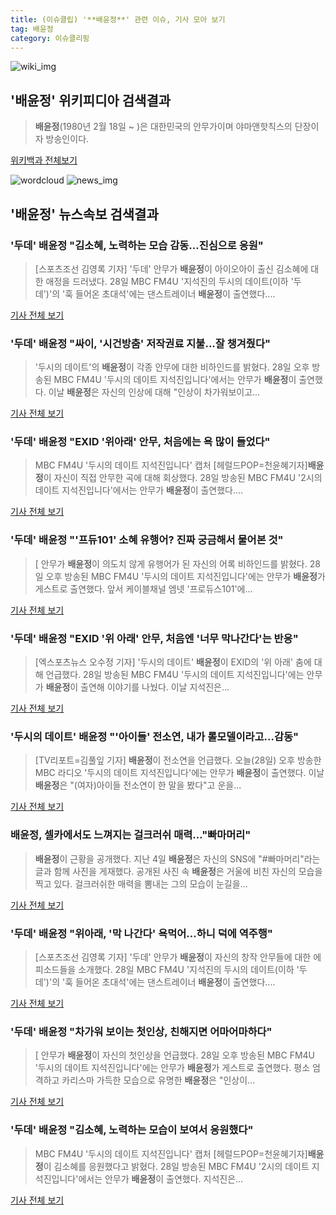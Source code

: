 ```yaml
---
title: (이슈클립) '**배윤정**' 관련 이슈, 기사 모아 보기
tag: 배윤정
category: 이슈클리핑
---
```

![wiki_img](https://user-images.githubusercontent.com/42597476/44503234-41136a80-a6d0-11e8-9071-6fc6418eafe4.png)
## **'**배윤정**'** 위키피디아 검색결과
>**배윤정**(1980년 2월 18일 ~ )은 대한민국의 안무가이며 야마앤핫칙스의 단장이자 방송인이다.

<a href="https://ko.wikipedia.org/wiki/배윤정" target="_blank">위키백과 전체보기</a>

![wordcloud](https://s3.ap-northeast-2.amazonaws.com/lyrics101-wordcloud/2018-08-28-1535438349.png)
![news_img](https://user-images.githubusercontent.com/42597476/44507050-1206f400-a6e4-11e8-8d98-7ffbfebb353f.png)
## **'**배윤정**'** 뉴스속보 검색결과
### '두데' **배윤정** "김소혜, 노력하는 모습 감동…진심으로 응원"

>[스포츠조선 김영록 기자] '두데' 안무가 **배윤정**이 아이오아이 출신 김소혜에 대한 애정을 드러냈다. 28일 MBC FM4U '지석진의 두시의 데이트(이하 '두데')'의 '훅 들어온 초대석'에는 댄스트레이너 **배윤정**이 출연했다....

<a href="http://sports.chosun.com/news/ntype.htm?id=201808290100261950019979&servicedate=20180828" target="_blank">기사 전체 보기</a>

### '두데' **배윤정** "싸이, '시건방춤' 저작권료 지불...잘 챙겨줬다"

>'두시의 데이트'의 **배윤정**이 각종 안무에 대한 비하인드를 밝혔다. 28일 오후 방송된 MBC FM4U '두시의 데이트 지석진입니다'에서는 안무가 **배윤정**이 출연했다. 이날 **배윤정**은 자신의 인상에 대해 "인상이 차가워보이고...

<a href="http://www.osen.co.kr/article/G1110976895" target="_blank">기사 전체 보기</a>

### '두데' **배윤정** "EXID '위아래' 안무, 처음에는 욕 많이 들었다"

>MBC FM4U '두시의 데이트 지석진입니다' 캡처 [헤럴드POP=천윤혜기자]**배윤정**이 자신이 직접 안무한 곡에 대해 회상했다. 28일 방송된 MBC FM4U '2시의 데이트 지석진입니다'에서는 안무가 **배윤정**이 출연했다....

<a href="http://biz.heraldcorp.com/view.php?ud=201808281504271832419_1" target="_blank">기사 전체 보기</a>

### '두데' **배윤정** "'프듀101' 소혜 유행어? 진짜 궁금해서 물어본 것"

>[ 안무가 **배윤정**이 의도치 않게 유행어가 된 자신의 어록 비하인드를 밝혔다. 28일 오후 방송된 MBC FM4U '두시의 데이트 지석진입니다'에는 안무가 **배윤정**가 게스트로 출연했다. 앞서 케이블채널 엠넷 '프로듀스101'에...

<a href="http://www.mydaily.co.kr/new_yk/html/read.php?newsid=201808281527958181&ext=na" target="_blank">기사 전체 보기</a>

### '두데' **배윤정** "EXID '위 아래' 안무, 처음엔 '너무 막나간다'는 반응"

>[엑스포츠뉴스 오수정 기자] '두시의 데이트' **배윤정**이 EXID의 '위 아래' 춤에 대해 언급했다.   28일 방송된 MBC FM4U '두시의 데이트 지석진입니다'에는 안무가 **배윤정**이 출연해 이야기를 나눴다.   이날 지석진은...

<a href="http://www.xportsnews.com/?ac=article_view&entry_id=1012780" target="_blank">기사 전체 보기</a>

### '두시의 데이트' **배윤정** "'아이들' 전소연, 내가 롤모델이라고…감동"

>[TV리포트=김풀잎 기자] **배윤정**이 전소연을 언급했다. 오늘(28일) 오후 방송한 MBC 라디오 '두시의 데이트 지석진입니다'에는 안무가 **배윤정**이 출연했다. 이날 **배윤정**은 "(여자)아이들 전소연이 한 말을 봤다"고 운을...

<a href="http://www.tvreport.co.kr/?c=news&m=newsview&idx=1076874" target="_blank">기사 전체 보기</a>

### **배윤정**, 셀카에서도 느껴지는 걸크러쉬 매력…"빠마머리"

>**배윤정**이 근황을 공개했다. 지난 4일 **배윤정**은 자신의 SNS에 "#빠마머리"라는 글과 함께 사진을 게재했다. 공개된 사진 속 **배윤정**은 거울에 비친 자신의 모습을 찍고 있다. 걸크러쉬한 매력을 뽐내는 그의 모습이 눈길을...

<a href="http://www.topstarnews.net/news/articleView.html?idxno=472296" target="_blank">기사 전체 보기</a>

### '두데' **배윤정** "위아래, '막 나간다' 욕먹어…하니 덕에 역주행"

>[스포츠조선 김영록 기자] '두데' 안무가 **배윤정**이 자신의 창작 안무들에 대한 에피소드들을 소개했다. 28일 MBC FM4U '지석진의 두시의 데이트(이하 '두데')'의 '훅 들어온 초대석'에는 댄스트레이너 **배윤정**이 출연했다....

<a href="http://sports.chosun.com/news/ntype.htm?id=201808280100261940019978&servicedate=20180828" target="_blank">기사 전체 보기</a>

### '두데' **배윤정** "차가워 보이는 첫인상, 친해지면 어마어마하다"

>[ 안무가 **배윤정**이 자신의 첫인상을 언급했다. 28일 오후 방송된 MBC FM4U '두시의 데이트 지석진입니다'에는 안무가 **배윤정**가 게스트로 출연했다. 평소 엄격하고 카리스마 가득한 모습으로 유명한 **배윤정**은 "인상이...

<a href="http://www.mydaily.co.kr/new_yk/html/read.php?newsid=201808281521922579&ext=na" target="_blank">기사 전체 보기</a>

### '두데' **배윤정** "김소혜, 노력하는 모습이 보여서 응원했다"

>MBC FM4U '두시의 데이트 지석진입니다' 캡처 [헤럴드POP=천윤혜기자]**배윤정**이 김소혜를 응원했다고 밝혔다. 28일 방송된 MBC FM4U '2시의 데이트 지석진입니다'에서는 안무가 **배윤정**이 출연했다. 지석진은...

<a href="http://biz.heraldcorp.com/view.php?ud=201808281500291781436_1" target="_blank">기사 전체 보기</a>


